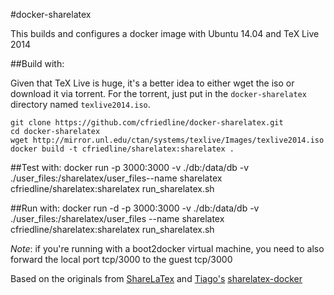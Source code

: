 #docker-sharelatex

This builds and configures a docker image with Ubuntu 14.04 and TeX Live 2014

##Build with:

Given that TeX Live is huge, it's a better idea to either wget the iso or download it via torrent. For the torrent,
just put in the `docker-sharelatex` directory named `texlive2014.iso`.

	git clone https://github.com/cfriedline/docker-sharelatex.git
	cd docker-sharelatex
	wget http://mirror.unl.edu/ctan/systems/texlive/Images/texlive2014.iso
	docker build -t cfriedline/sharelatex:sharelatex .

##Test with:
	docker run -p 3000:3000 -v ./db:/data/db -v ./user_files:/sharelatex/user_files--name sharelatex cfriedline/sharelatex:sharelatex run_sharelatex.sh

##Run with:
	docker run -d -p 3000:3000 -v ./db:/data/db -v ./user_files:/sharelatex/user_files --name sharelatex cfriedline/sharelatex:sharelatex run_sharelatex.sh

*Note*: if you're running with a boot2docker virtual machine, you need to also
forward the local port tcp/3000 to the guest tcp/3000

Based on the originals from [ShareLaTex](https://github.com/sharelatex/sharelatex) and
[Tiago's](https://github.com/tiagoboldt) 
[sharelatex-docker](https://github.com/tiagoboldt/sharelatex-docker)


